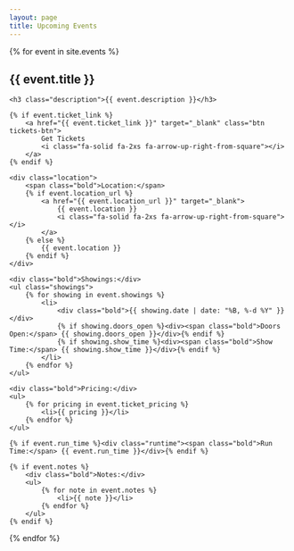 ```yaml
---
layout: page
title: Upcoming Events
---
```


{% for event in site.events %}

<div class="event">
	<h2 class="title">{{ event.title }}</h2>

	<h3 class="description">{{ event.description }}</h3>

	{% if event.ticket_link %}
		<a href="{{ event.ticket_link }}" target="_blank" class="btn tickets-btn">
			Get Tickets
			<i class="fa-solid fa-2xs fa-arrow-up-right-from-square"></i>
		</a>
	{% endif %}

	<div class="location">
		<span class="bold">Location:</span>
		{% if event.location_url %}
			<a href="{{ event.location_url }}" target="_blank">
				{{ event.location }}
				<i class="fa-solid fa-2xs fa-arrow-up-right-from-square"></i>
			</a>
		{% else %}
			{{ event.location }}
		{% endif %}
	</div>

	<div class="bold">Showings:</div>
	<ul class="showings">
		{% for showing in event.showings %}
			<li>
				<div class="bold">{{ showing.date | date: "%B, %-d %Y" }}</div>
				{% if showing.doors_open %}<div><span class="bold">Doors Open:</span> {{ showing.doors_open }}</div>{% endif %}
				{% if showing.show_time %}<div><span class="bold">Show Time:</span> {{ showing.show_time }}</div>{% endif %}
			</li>
		{% endfor %}
	</ul>
	
	<div class="bold">Pricing:</div>
	<ul>
		{% for pricing in event.ticket_pricing %}
			<li>{{ pricing }}</li>
		{% endfor %}
	</ul>

	{% if event.run_time %}<div class="runtime"><span class="bold">Run Time:</span> {{ event.run_time }}</div>{% endif %}
	
	{% if event.notes %}
		<div class="bold">Notes:</div>
		<ul>
			{% for note in event.notes %}
				<li>{{ note }}</li>
			{% endfor %}
		</ul>
	{% endif %}
</div>
{% endfor %}
